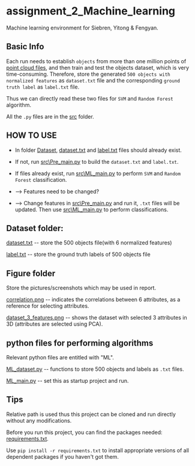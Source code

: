 # assignment_2_Machine_learning
Machine learning environment for Siebren, Yitong & Fengyan.

## Basic Info
Each run needs to establish `objects` from more than one million points of [point cloud files](https://github.com/siebren014/assignment_2_Machine_learning/tree/master/scene_objects/scene_objects/data), and then train and test the objects dataset, which is very time-consuming. Therefore, store the generated `500 objects with normalized features` as `dataset.txt` file and the corresponding `ground truth label` as `label.txt` file. 

Thus we can directly read these two files for `SVM` and `Random Forest` algorithm.

All the `.py` files are in the [src](https://github.com/siebren014/assignment_2_Machine_learning/tree/master/src) folder.

## HOW TO USE

* In folder [Dataset](https://github.com/siebren014/assignment_2_Machine_learning/tree/master/dataset), 
[dataset.txt](https://github.com/siebren014/assignment_2_Machine_learning/blob/master/dataset/dataset.txt) and 
[label.txt](https://github.com/siebren014/assignment_2_Machine_learning/blob/master/dataset/label.txt) files should already exist.

* If not, run
[src\Pre_main.py](https://github.com/siebren014/assignment_2_Machine_learning/blob/master/src/Pre_main.py) to build the `dataset.txt` and `label.txt`.

* If files already exist, run [src\ML_main.py](https://github.com/siebren014/assignment_2_Machine_learning/blob/master/src/ML_main.py) to perform `SVM` and `Random Forest` classification.

* --> Features need to be changed?

* --> Change features in [src\Pre_main.py](https://github.com/siebren014/assignment_2_Machine_learning/blob/master/src/Pre_main.py) and run it, `.txt` files will be updated.
Then use [src\ML_main.py](https://github.com/siebren014/assignment_2_Machine_learning/blob/master/src/ML_main.py) to perform classifications.

## Dataset folder:

[dataset.txt](https://github.com/siebren014/assignment_2_Machine_learning/blob/master/Dataset/dataset.txt)
-- store the 500 objects file(with 6 normalized features)

[label.txt](https://github.com/siebren014/assignment_2_Machine_learning/blob/master/Dataset/label.txt)
-- store the ground truth labels of 500 objects file

## Figure folder

Store the pictures/screenshots which may be used in report.

[correlation.png](https://github.com/siebren014/assignment_2_Machine_learning/blob/master/Figure/correlation.png) -- indicates the correlations between 6 attributes, as a reference for selecting attributes.

[dataset_3_features.png](https://github.com/siebren014/assignment_2_Machine_learning/blob/master/Figure/dataset_3_features.png) -- shows the dataset with selected 3 attributes in 3D (attributes are selected using PCA).

## python files for performing algorithms

Relevant python files are entitled with "ML".

[ML_dataset.py](https://github.com/siebren014/assignment_2_Machine_learning/blob/master/ML_dataset.py) -- functions to store 500 objects and labels as `.txt` files.

[ML_main.py](https://github.com/siebren014/assignment_2_Machine_learning/blob/master/ML_main.py) -- set this as startup project and run.

## Tips

Relative path is used thus this project can be cloned and run directly without any modifications.

Before you run this project, you can find the packages needed: 
[requirements.txt](https://github.com/siebren014/assignment_2_Machine_learning/blob/master/requirements.txt).

Use `pip install -r requirements.txt` to install appropriate versions of all dependent packages if you haven't got them.


